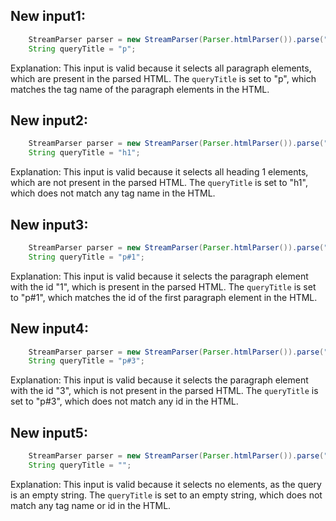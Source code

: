## New input1:
```java
    StreamParser parser = new StreamParser(Parser.htmlParser()).parse("<title>One</title><p id=1>P One</p><p id=2>P Two</p>", "");
    String queryTitle = "p";
```
Explanation: This input is valid because it selects all paragraph elements, which are present in the parsed HTML. The `queryTitle` is set to "p", which matches the tag name of the paragraph elements in the HTML.

## New input2:
```java
    StreamParser parser = new StreamParser(Parser.htmlParser()).parse("<title>One</title><p id=1>P One</p><p id=2>P Two</p>", "");
    String queryTitle = "h1";
```
Explanation: This input is valid because it selects all heading 1 elements, which are not present in the parsed HTML. The `queryTitle` is set to "h1", which does not match any tag name in the HTML.

## New input3:
```java
    StreamParser parser = new StreamParser(Parser.htmlParser()).parse("<title>One</title><p id=1>P One</p><p id=2>P Two</p>", "");
    String queryTitle = "p#1";
```
Explanation: This input is valid because it selects the paragraph element with the id "1", which is present in the parsed HTML. The `queryTitle` is set to "p#1", which matches the id of the first paragraph element in the HTML.

## New input4:
```java
    StreamParser parser = new StreamParser(Parser.htmlParser()).parse("<title>One</title><p id=1>P One</p><p id=2>P Two</p>", "");
    String queryTitle = "p#3";
```
Explanation: This input is valid because it selects the paragraph element with the id "3", which is not present in the parsed HTML. The `queryTitle` is set to "p#3", which does not match any id in the HTML.

## New input5:
```java
    StreamParser parser = new StreamParser(Parser.htmlParser()).parse("<title>One</title><p id=1>P One</p><p id=2>P Two</p>", "");
    String queryTitle = "";
```
Explanation: This input is valid because it selects no elements, as the query is an empty string. The `queryTitle` is set to an empty string, which does not match any tag name or id in the HTML.
